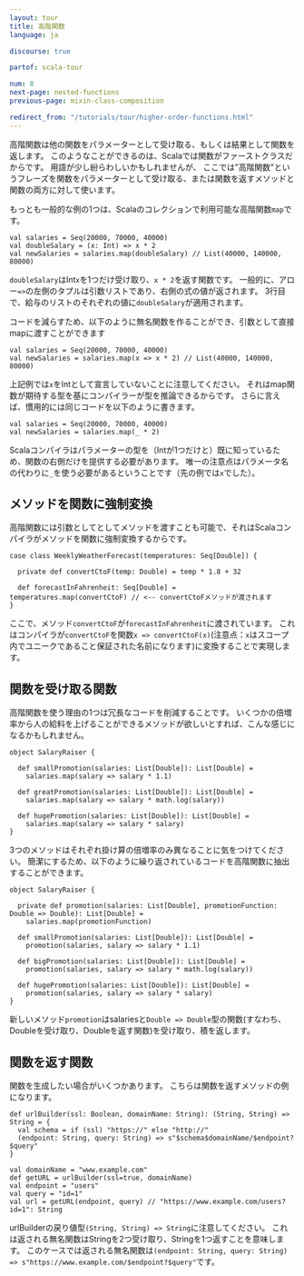 ```yaml
---
layout: tour
title: 高階関数
language: ja

discourse: true

partof: scala-tour

num: 8
next-page: nested-functions
previous-page: mixin-class-composition

redirect_from: "/tutorials/tour/higher-order-functions.html"
---
```


高階関数は他の関数をパラメーターとして受け取る、もしくは結果として関数を返します。
このようなことができるのは、Scalaでは関数がファーストクラスだからです。
用語が少し紛らわしいかもしれませんが、
ここでは"高階関数"というフレーズを関数をパラメーターとして受け取る、または関数を返すメソッドと関数の両方に対して使います。

もっとも一般的な例の1つは、Scalaのコレクションで利用可能な高階関数`map`です。
```tut
val salaries = Seq(20000, 70000, 40000)
val doubleSalary = (x: Int) => x * 2
val newSalaries = salaries.map(doubleSalary) // List(40000, 140000, 80000)
```
`doubleSalary`はInt`x`を1つだけ受け取り、`x * 2`を返す関数です。
一般的に、アロー`=>`の左側のタプルは引数リストであり、右側の式の値が返されます。
3行目で、給与のリストのそれぞれの値に`doubleSalary`が適用されます。

コードを減らすため、以下のように無名関数を作ることができ、引数として直接mapに渡すことができます
```
val salaries = Seq(20000, 70000, 40000)
val newSalaries = salaries.map(x => x * 2) // List(40000, 140000, 80000)
```
上記例では`x`をIntとして宣言していないことに注意してください。
それはmap関数が期待する型を基にコンパイラーが型を推論できるからです。
さらに言えば、慣用的には同じコードを以下のように書きます。

```tut
val salaries = Seq(20000, 70000, 40000)
val newSalaries = salaries.map(_ * 2)
```
Scalaコンパイラはパラメーターの型を（Intが1つだけと）既に知っているため、関数の右側だけを提供する必要があります。
唯一の注意点はパラメータ名の代わりに`_`を使う必要があるということです（先の例では`x`でした）。

## メソッドを関数に強制変換
高階関数には引数としてとしてメソッドを渡すことも可能で、それはScalaコンパイラがメソッドを関数に強制変換するからです。
```
case class WeeklyWeatherForecast(temperatures: Seq[Double]) {

  private def convertCtoF(temp: Double) = temp * 1.8 + 32

  def forecastInFahrenheit: Seq[Double] = temperatures.map(convertCtoF) // <-- convertCtoFメソッドが渡されます
}
```
ここで、メソッド`convertCtoF`が`forecastInFahrenheit`に渡されています。
これはコンパイラが`convertCtoF`を関数`x => convertCtoF(x)`(注意点：`x`はスコープ内でユニークであること保証された名前になります)に変換することで実現します。

## 関数を受け取る関数
高階関数を使う理由の1つは冗長なコードを削減することです。
いくつかの倍増率から人の給料を上げることができるメソッドが欲しいとすれば、こんな感じになるかもしれません。

```tut
object SalaryRaiser {

  def smallPromotion(salaries: List[Double]): List[Double] =
    salaries.map(salary => salary * 1.1)

  def greatPromotion(salaries: List[Double]): List[Double] =
    salaries.map(salary => salary * math.log(salary))

  def hugePromotion(salaries: List[Double]): List[Double] =
    salaries.map(salary => salary * salary)
}
```

3つのメソッドはそれぞれ掛け算の倍増率のみ異なることに気をつけてください。
簡潔にするため、以下のように繰り返されているコードを高階関数に抽出することができます。

```tut
object SalaryRaiser {

  private def promotion(salaries: List[Double], promotionFunction: Double => Double): List[Double] =
    salaries.map(promotionFunction)

  def smallPromotion(salaries: List[Double]): List[Double] =
    promotion(salaries, salary => salary * 1.1)

  def bigPromotion(salaries: List[Double]): List[Double] =
    promotion(salaries, salary => salary * math.log(salary))

  def hugePromotion(salaries: List[Double]): List[Double] =
    promotion(salaries, salary => salary * salary)
}
```
新しいメソッド`promotion`はsalariesと`Double => Double`型の関数(すなわち、Doubleを受け取り、Doubleを返す関数)を受け取り、積を返します。

## 関数を返す関数

関数を生成したい場合がいくつかあります。
こちらは関数を返すメソッドの例になります。

```tut
def urlBuilder(ssl: Boolean, domainName: String): (String, String) => String = {
  val schema = if (ssl) "https://" else "http://"
  (endpoint: String, query: String) => s"$schema$domainName/$endpoint?$query"
}

val domainName = "www.example.com"
def getURL = urlBuilder(ssl=true, domainName)
val endpoint = "users"
val query = "id=1"
val url = getURL(endpoint, query) // "https://www.example.com/users?id=1": String
```

urlBuilderの戻り値型`(String, String) => String`に注意してください。
これは返される無名関数はStringを2つ受け取り、Stringを1つ返すことを意味します。
このケースでは返される無名関数は`(endpoint: String, query: String) => s"https://www.example.com/$endpoint?$query"`です。
